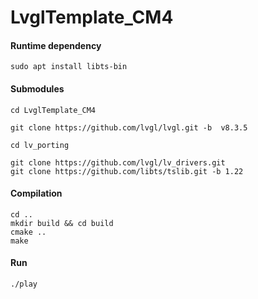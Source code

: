 # LvglTemplate_CM4


#### Runtime dependency

```
sudo apt install libts-bin
```

#### Submodules

```
cd LvglTemplate_CM4
```
```
git clone https://github.com/lvgl/lvgl.git -b  v8.3.5
```

```
cd lv_porting
```

```
git clone https://github.com/lvgl/lv_drivers.git
git clone https://github.com/libts/tslib.git -b 1.22
```


#### Compilation

```
cd ..
mkdir build && cd build
cmake ..
make
```

#### Run

```
./play
```

